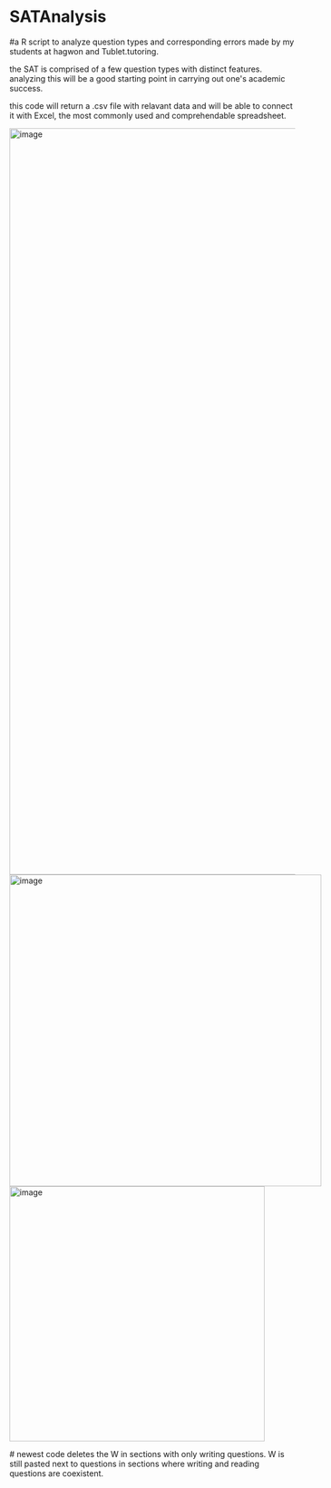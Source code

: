 # SATAnalysis
#a R script to analyze question types and corresponding errors made by my students at hagwon and Tublet.tutoring. 

the SAT is comprised of a few question types with distinct features. analyzing this will be a good starting point in carrying out one's academic success.

this code will return a .csv file with relavant data and will be able to connect it with Excel, the most commonly used and comprehendable spreadsheet. 

<img width="1317" alt="image" src="https://user-images.githubusercontent.com/92968898/175478957-0cdca45e-a06d-49dc-9476-01a63b948475.png">

<p style = "float: left; margin-top: 0px">
<img width="550" alt="image" src="https://user-images.githubusercontent.com/92968898/175479024-faa041c5-f129-42eb-857f-231d64548eab.png"/>

<img width="450" alt="image" src="https://user-images.githubusercontent.com/92968898/175479061-0e09fef3-82de-45ed-9acf-00f67fda8d34.png"/>
</p>
# newest code deletes the W in sections with only writing questions. W is still pasted next to questions in sections where writing and reading questions are coexistent. 
